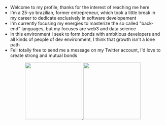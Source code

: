 - Welcome to my profile, thanks for the interest of reaching me here
- I'm a 25-yo brazilian, former entrepreneur, which took a little break in my career to dedicate exclusively in software developement
- I'm currently focusing my energies to masterize the so called "back-end" languages, but my focuses are web3 and data science
- In this environment I seek to form bonds with ambitious developers and all kinds of people of dev environment, I think that growth isn't a lone path
- Fell totally free to send me a message on my Twitter account, I'd love to create strong and mutual bonds

<div align="center">
  <a href="https://github.com/gg-OS">
  <img height="180em" src="https://github-readme-stats.vercel.app/api?username=gg-OS&show_icons=true&theme=dracula&include_all_commits=true&count_private=true"/>
  <img height="180em" src="https://github-readme-stats.vercel.app/api/top-langs/?username=gg-OS&layout=compact&langs_count=7&theme=dracula"/>
</div>
